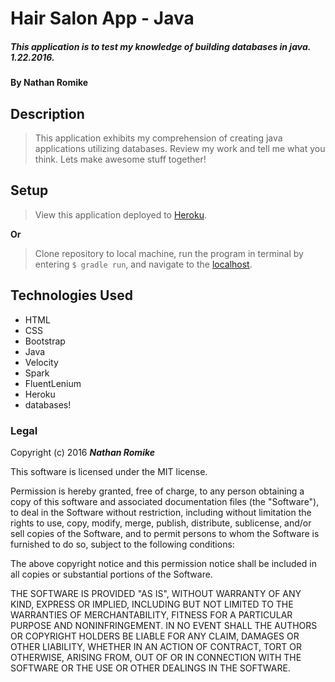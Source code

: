 # Hair Salon App - Java

##### This application is to test my knowledge of building databases in java. 1.22.2016.

#### By **Nathan Romike**

## Description

> This application exhibits my comprehension of creating java applications utilizing databases. Review my work and tell me what you think. Lets make awesome stuff together!

## Setup

>View this application deployed to [Heroku](https://immense-headland-52513.herokuapp.com/).

**Or**

>Clone repository to local machine, run the program in terminal by entering `$ gradle run`, and navigate to the [localhost](http://localhost:4567/).

## Technologies Used

* HTML
* CSS
* Bootstrap
* Java
* Velocity
* Spark
* FluentLenium
* Heroku
* databases!

### Legal

Copyright (c) 2016 **_Nathan Romike_**

This software is licensed under the MIT license.

Permission is hereby granted, free of charge, to any person obtaining a copy
of this software and associated documentation files (the "Software"), to deal
in the Software without restriction, including without limitation the rights
to use, copy, modify, merge, publish, distribute, sublicense, and/or sell
copies of the Software, and to permit persons to whom the Software is
furnished to do so, subject to the following conditions:

The above copyright notice and this permission notice shall be included in
all copies or substantial portions of the Software.

THE SOFTWARE IS PROVIDED "AS IS", WITHOUT WARRANTY OF ANY KIND, EXPRESS OR
IMPLIED, INCLUDING BUT NOT LIMITED TO THE WARRANTIES OF MERCHANTABILITY,
FITNESS FOR A PARTICULAR PURPOSE AND NONINFRINGEMENT. IN NO EVENT SHALL THE
AUTHORS OR COPYRIGHT HOLDERS BE LIABLE FOR ANY CLAIM, DAMAGES OR OTHER
LIABILITY, WHETHER IN AN ACTION OF CONTRACT, TORT OR OTHERWISE, ARISING FROM,
OUT OF OR IN CONNECTION WITH THE SOFTWARE OR THE USE OR OTHER DEALINGS IN
THE SOFTWARE.
